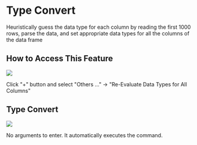 # Type Convert

Heuristically guess the data type for each column by reading the first 1000 rows, parse the data, and set appropriate data types for all the columns of the data frame

## How to Access This Feature

![](images/command-type-convert-menu.png)

Click "+" button and select "Others ..." -> "Re-Evaluate Data Types for All Columns" 

## Type Convert

![](images/type-convert.png)

No arguments to enter. It automatically executes the command.
